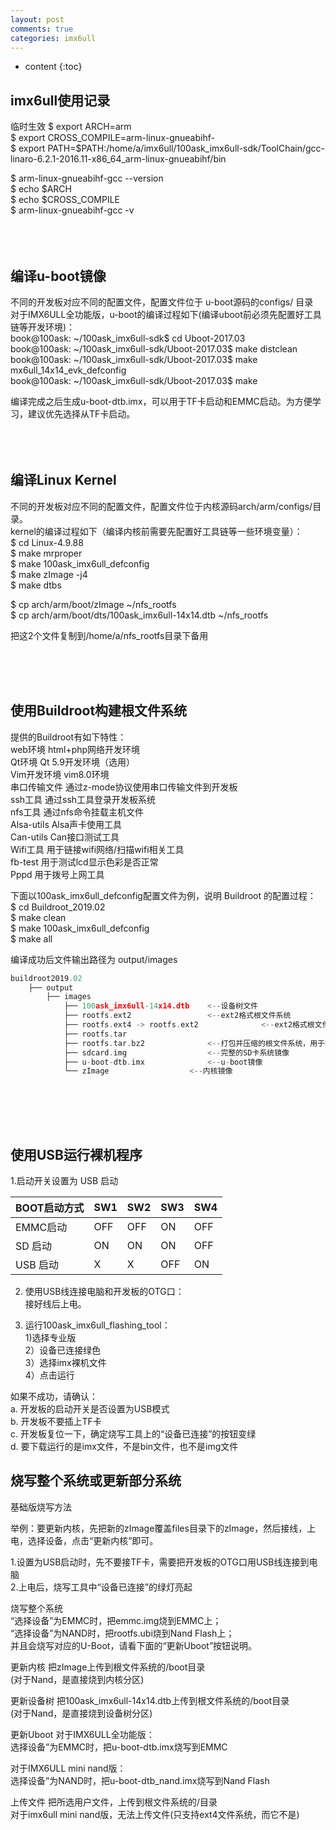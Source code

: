 ```yaml
---
layout: post
comments: true
categories: imx6ull
---
```


* content
{:toc}


## imx6ull使用记录 <br>

临时生效
$ export ARCH=arm    <br>
$ export CROSS_COMPILE=arm-linux-gnueabihf-   <br>
$ export PATH=$PATH:/home/a/imx6ull/100ask_imx6ull-sdk/ToolChain/gcc-linaro-6.2.1-2016.11-x86_64_arm-linux-gnueabihf/bin  <br>

$ arm-linux-gnueabihf-gcc --version   <br>
$ echo $ARCH <br>
$ echo $CROSS_COMPILE <br>
$ arm-linux-gnueabihf-gcc -v <br>
<br><br><br>

## 编译u-boot镜像 <br>
不同的开发板对应不同的配置文件，配置文件位于 u-boot源码的configs/ 目录 <br>
对于IMX6ULL全功能版，u-boot的编译过程如下(编译uboot前必须先配置好工具链等开发环境)： <br>
book@100ask: ~/100ask_imx6ull-sdk$ cd Uboot-2017.03  <br>
book@100ask: ~/100ask_imx6ull-sdk/Uboot-2017.03$ make distclean  <br>
book@100ask: ~/100ask_imx6ull-sdk/Uboot-2017.03$ make  mx6ull_14x14_evk_defconfig   <br>
book@100ask: ~/100ask_imx6ull-sdk/Uboot-2017.03$ make   <br>

编译完成之后生成u-boot-dtb.imx，可以用于TF卡启动和EMMC启动。为方便学习，建议优先选择从TF卡启动。<br>
<br><br><br>

## 编译Linux Kernel<br>

不同的开发板对应不同的配置文件，配置文件位于内核源码arch/arm/configs/目录。 <br>
kernel的编译过程如下（编译内核前需要先配置好工具链等一些环境变量）：<br>
$ cd Linux-4.9.88 <br>
$ make mrproper <br>
$ make 100ask_imx6ull_defconfig <br>
$ make zImage  -j4 <br>
$ make dtbs <br>

$ cp arch/arm/boot/zImage ~/nfs_rootfs  <br>
$ cp arch/arm/boot/dts/100ask_imx6ull-14x14.dtb  ~/nfs_rootfs  <br>

把这2个文件复制到/home/a/nfs_rootfs目录下备用<br>

<br><br><br>

## 使用Buildroot构建根文件系统 <br>

提供的Buildroot有如下特性： <br>
web环境	html+php网络开发环境 <br>
Qt环境	Qt 5.9开发环境（选用） <br>
Vim开发环境	vim8.0环境 <br>
串口传输文件	通过z-mode协议使用串口传输文件到开发板 <br>
ssh工具	通过ssh工具登录开发板系统 <br>
nfs工具	通过nfs命令挂载主机文件 <br>
Alsa-utils	Alsa声卡使用工具 <br>
Can-utils	Can接口测试工具 <br>
Wifi工具	用于链接wifi网络/扫描wifi相关工具 <br>
fb-test	用于测试lcd显示色彩是否正常 <br>
Pppd	用于拨号上网工具 <br>


下面以100ask_imx6ull_defconfig配置文件为例，说明 Buildroot 的配置过程： <br>
$ cd Buildroot_2019.02 <br>
$ make clean <br>
$ make 100ask_imx6ull_defconfig <br>
$ make all <br>
 

编译成功后文件输出路径为 output/images <br>
```c
buildroot2019.02	 
	├── output 
		├── images	
			├── 100ask_imx6ull-14x14.dtb	<--设备树文件	
			├── rootfs.ext2					<--ext2格式根文件系统
			├── rootfs.ext4 -> rootfs.ext2		        <--ext2格式根文件系统	 
			├── rootfs.tar					 
			├── rootfs.tar.bz2				<--打包并压缩的根文件系统，用于NFSROOT启动 
			├── sdcard.img					<--完整的SD卡系统镜像 
			├── u-boot-dtb.imx				<--u-boot镜像
			└── zImage					<--内核镜像
 
```

<br><br><br>


## 使用USB运行裸机程序 <br>

1.启动开关设置为 USB 启动<br>
 
 BOOT启动方式  | SW1  | SW2 |  SW3|  SW4
 ------ |------|------|------|------ 
 EMMC启动  | OFF | OFF  | ON   | OFF 
 SD  启动  | ON  | ON   | ON   | OFF 
 USB 启动  | X   | X    | OFF  | ON 
 
2. 使用USB线连接电脑和开发板的OTG口：<br>
接好线后上电。<br>

3. 运行100ask_imx6ull_flashing_tool：<br>
1)选择专业版<br>
2）设备已连接绿色<br>
3）选择imx裸机文件<br>
4）点击运行<br>


如果不成功，请确认：<br>
a. 开发板的启动开关是否设置为USB模式<br>
b. 开发板不要插上TF卡<br>
c. 开发板复位一下，确定烧写工具上的“设备已连接”的按钮变绿<br>
d. 要下载运行的是imx文件，不是bin文件，也不是img文件<br>


## 烧写整个系统或更新部分系统 <br>

基础版烧写方法<br>

举例：要更新内核，先把新的zImage覆盖files目录下的zImage，然后接线，上电，选择设备，点击“更新内核”即可。<br>

1.设置为USB启动时，先不要接TF卡，需要把开发板的OTG口用USB线连接到电脑<br>
2.上电后，烧写工具中“设备已连接”的绿灯亮起<br>

烧写整个系统	<br>
“选择设备”为EMMC时，把emmc.img烧到EMMC上；<br>
“选择设备”为NAND时，把rootfs.ubi烧到Nand Flash上；<br>
并且会烧写对应的U-Boot，请看下面的“更新Uboot”按钮说明。<br>

更新内核	把zImage上传到根文件系统的/boot目录<br>
(对于Nand，是直接烧到内核分区)<br>

更新设备树	把100ask_imx6ull-14x14.dtb上传到根文件系统的/boot目录<br>
(对于Nand，是直接烧到设备树分区)<br>

更新Uboot	对于IMX6ULL全功能版：<br>
选择设备”为EMMC时，把u-boot-dtb.imx烧写到EMMC<br>

对于IMX6ULL mini nand版：<br>
选择设备”为NAND时，把u-boot-dtb_nand.imx烧写到Nand Flash<br>

上传文件	把所选用户文件，上传到根文件系统的/目录<br>
对于imx6ull mini nand版，无法上传文件(只支持ext4文件系统，而它不是)<br>


















